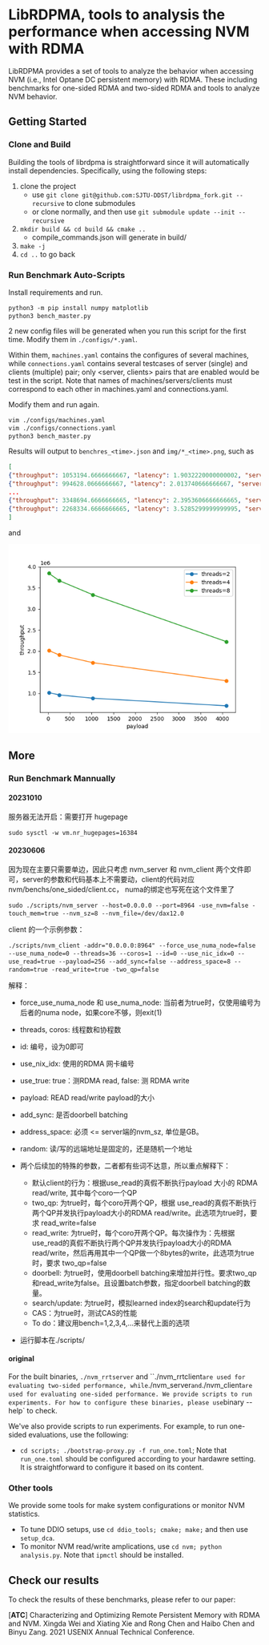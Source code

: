# LibRDPMA, tools to analysis the performance when accessing NVM with RDMA

LibRDPMA provides a set of tools  to analyze the behavior when accessing NVM (i.e., Intel Optane DC persistent memory) with RDMA. These including benchmarks for one-sided RDMA and two-sided RDMA and tools to analyze NVM behavior. 

## Getting Started

### Clone and Build

Building the tools of librdpma is straightforward since it will automatically install dependencies. Specifically, using the following steps:

1. clone the project
   - use `git clone git@github.com:SJTU-DDST/librdpma_fork.git --recursive` to clone submodules
   - or clone normally, and then use `git submodule update --init --recursive`
2. `mkdir build && cd build && cmake ..`
   - compile_commands.json will generate in build/
3. `make -j`
4. `cd ..` to go back

<!-- 不知道为啥，50 上得 sudo 才能编译，有点怪 -->

### Run Benchmark Auto-Scripts

Install requirements and run.

```shell
python3 -m pip install numpy matplotlib
python3 bench_master.py
```

2 new config files will be generated when you run this script for the first time. Modify them in `./configs/*.yaml`.

Within them, `machines.yaml` contains the configures of several machines, while `connections.yaml` contains several testcases of server (single) and clients (multiple) pair; only <server, clients> pairs that are enabled would be test in the script. Note that names of machines/servers/clients must correspond to each other in machines.yaml and connections.yaml.

Modify them and run again.

```shell
vim ./configs/machines.yaml
vim ./configs/connections.yaml
python3 bench_master.py
```

Results will output to `benchres_<time>.json` and `img/*_<time>.png`, such as

```json
[ 
{"throughput": 1053194.6666666667, "latency": 1.9032220000000002, "server": "localhost", "clients": ["localhost"], "threads": 2, "coros": 1, "payload": 16},
{"throughput": 994628.0666666667, "latency": 2.013740666666667, "server": "localhost", "clients": ["localhost"], "threads": 2, "coros": 1, "payload": 256},
...
{"throughput": 3348694.6666666665, "latency": 2.3953606666666665, "server": "localhost", "clients": ["localhost"], "threads": 8, "coros": 1, "payload": 1024},
{"throughput": 2268334.6666666665, "latency": 3.5285299999999995, "server": "localhost", "clients": ["localhost"], "threads": 8, "coros": 1, "payload": 4096}
]
```

and

![demo.png](demo.png)

## More

### Run Benchmark Mannually

#### 20231010

服务器无法开启：需要打开 hugepage

```shell
sudo sysctl -w vm.nr_hugepages=16384
```

#### 20230606

因为现在主要只需要单边，因此只考虑 nvm_server 和 nvm_client 两个文件即可，server的参数和代码基本上不需要动，client的代码对应 nvm/benchs/one_sided/client.cc， numa的绑定也写死在这个文件里了
```shell
sudo ./scripts/nvm_server --host=0.0.0.0 --port=8964 -use_nvm=false -touch_mem=true --nvm_sz=8 --nvm_file=/dev/dax12.0
```

client 的一个示例参数：

```shell
./scripts/nvm_client -addr="0.0.0.0:8964" --force_use_numa_node=false --use_numa_node=0 --threads=36 --coros=1 --id=0 --use_nic_idx=0 --use_read=true --payload=256 --add_sync=false --address_space=8 --random=true -read_write=true -two_qp=false
```

解释：

* force_use_numa_node 和 use_numa_node: 当前者为true时，仅使用编号为后者的numa node，如果core不够，则exit(1)
* threads, coros: 线程数和协程数
* id: 编号，设为0即可
* use_nix_idx: 使用的RDMA 网卡编号
* use_true: true：测RDMA read, false: 测 RDMA write
* payload: READ read/write payload的大小
* add_sync: 是否doorbell batching
* address_space: 必须 <= server端的nvm_sz, 单位是GB。
* random: 读/写的远端地址是固定的，还是随机一个地址

* 两个后续加的特殊的参数，二者都有些词不达意，所以重点解释下：
    * 默认client的行为：根据use_read的真假不断执行payload 大小的 RDMA read/write, 其中每个coro一个QP
    * two_qp: 为true时，每个coro开两个QP，根据 use_read的真假不断执行两个QP并发执行payload大小的RDMA read/write。此选项为true时，要求 read_write=false
    * read_write: 为true时，每个coro开两个QP。每次操作为：先根据 use_read的真假不断执行两个QP并发执行payload大小的RDMA read/write，然后再用其中一个QP做一个8bytes的write，此选项为true时，要求 two_qp=false
    * doorbell: 为true时，使用doorbell batching来增加并行性。要求two_qp和read_write为false。且设置batch参数，指定doorbell batching的数量。
    * search/update: 为true时，模拟learned index的search和update行为
    * CAS：为true时，测试CAS的性能
    * To do：建议用bench=1,2,3,4,...来替代上面的选项

* 运行脚本在./scripts/

#### original

For the built binaries, `./nvm_rrtserver` and ``./nvm_rrtclient` are used for evaluating two-sided performance, while `./nvm_server` and `./nvm_client` are used for evaluating one-sided performance. We provide scripts to run experiments. For how to configure these binaries, please use `binary --help` to check.

We've also provide scripts to run experiments. For example, to run one-sided evaluations, use the following:

- `cd scripts; ./bootstrap-proxy.py -f run_one.toml`; Note that `run_one.toml` should be configured according to your hardawre setting. It is straightforward to configure it  based on its content. 

### Other tools

We provide some tools for make system configurations or monitor NVM statistics. 

- To tune DDIO setups, use `cd ddio_tools; cmake; make;` and then use `setup_dca`. 
- To monitor NVM read/write amplications, use `cd nvm; python analysis.py`.  Note that `ipmctl` should be installed. 

## Check our results

To check the results of these benchmarks, please refer to our paper: 

[**ATC**] Characterizing and Optimizing Remote Persistent Memory with RDMA and NVM. Xingda Wei and Xiating Xie and Rong Chen and Haibo Chen and Binyu Zang. 2021 USENIX Annual Technical Conference. 
